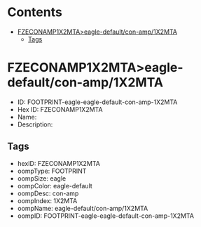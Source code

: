



Contents
========

* [FZECONAMP1X2MTA>eagle-default/con-amp/1X2MTA](#fzeconamp1x2mtaeagle-defaultcon-amp1x2mta)
	* [Tags](#tags)

# FZECONAMP1X2MTA>eagle-default/con-amp/1X2MTA

- ID: FOOTPRINT-eagle-eagle-default-con-amp-1X2MTA
- Hex ID: FZECONAMP1X2MTA
- Name: 
- Description: 

## Tags

- hexID: FZECONAMP1X2MTA
- oompType: FOOTPRINT
- oompSize: eagle
- oompColor: eagle-default
- oompDesc: con-amp
- oompIndex: 1X2MTA
- oompName: eagle-default/con-amp/1X2MTA
- oompID: FOOTPRINT-eagle-eagle-default-con-amp-1X2MTA
